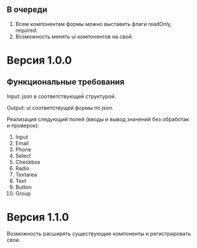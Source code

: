 ## В очереди

1. Всем компонентам формы можно выставить флаги readOnly, required.
2. Возможность менять ui компонентов на свой.

# Версия 1.0.0

## Функциональные требования

Input: json в соответствующей структурой.

Output: ui соответствущей формы по json.

Реализация следующий полей (вводы и вывод значений без обработак и проверок):

1. Input
2. Email
3. Phone
4. Select
5. Checkbox
6. Radio
7. Textarea
8. Text
9. Button
10. Group

# Версия 1.1.0

Возможность расширять существующие компоненты и регистрировать свои.
